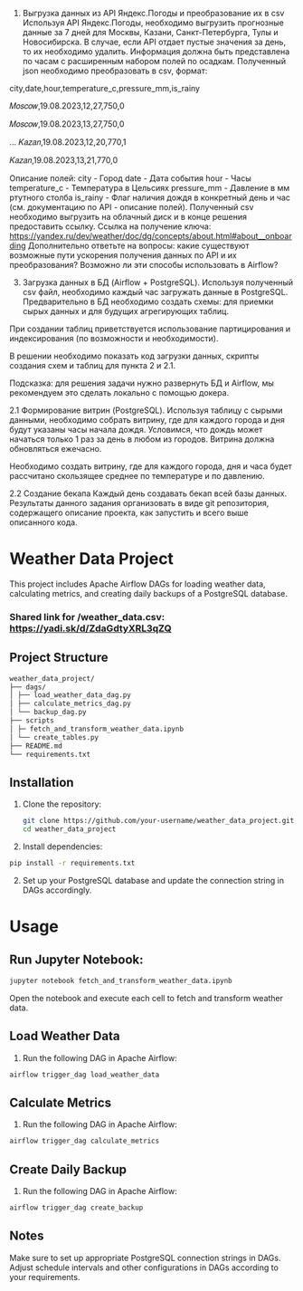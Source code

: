 1. Выгрузка данных из API Яндекс.Погоды и преобразование их в csv
Используя API Яндекс.Погоды, необходимо выгрузить прогнозные данные за 7 дней для Москвы, Казани, Санкт-Петербурга, Тулы и Новосибирска. В случае, если API отдает пустые значения за день, то их необходимо удалить.
Информация должна быть представлена по часам с расширенным набором полей по осадкам.
Полученный json необходимо преобразовать в csv, формат:


city,date,hour,temperature_c,pressure_mm,is_rainy


𝑀𝑜𝑠𝑐𝑜𝑤,19.08.2023,12,27,750,0


𝑀𝑜𝑠𝑐𝑜𝑤,19.08.2023,13,27,750,0


...
𝐾𝑎𝑧𝑎𝑛,19.08.2023,12,20,770,1


𝐾𝑎𝑧𝑎𝑛,19.08.2023,13,21,770,0


Описание полей:
city - Город
date - Дата события
hour - Часы
temperature_c - Температура в Цельсиях
pressure_mm - Давление в мм ртутного столба
is_rainy - Флаг наличия дождя в конкретный день и час (см. документацию по API - описание полей).
Полученный csv необходимо выгрузить на облачный диск и в конце решения предоставить ссылку.
Ссылка на получение ключа: https://yandex.ru/dev/weather/doc/dg/concepts/about.html#about__onboarding
Дополнительно ответьте на вопросы: какие существуют возможные пути ускорения получения данных по API и их преобразования? Возможно ли эти способы использовать в Airflow?


3. Загрузка данных в БД (Airflow + PostgreSQL).
Используя полученный csv файл, необходимо каждый час загружать данные в PostgreSQL. Предварительно в БД необходимо создать схемы: для приемки сырых данных и для будущих агрегирующих таблиц.

При создании таблиц приветствуется использование партицирования и индексирования (по возможности и необходимости).

В решении необходимо показать код загрузки данных, скрипты создания схем и таблиц для пункта 2 и 2.1.

Подсказка: для решения задачи нужно развернуть БД и Airflow, мы рекомендуем это сделать локально с помощью докера.


2.1 Формирование витрин (PostgreSQL).
Используя таблицу с сырыми данными, необходимо собрать витрину, где для каждого города и дня будут указаны часы начала дождя. Условимся, что дождь может начаться только 1 раз за день в любом из городов. Витрина должна обновляться ежечасно.

Необходимо создать витрину, где для каждого города, дня и часа будет рассчитано скользящее среднее по температуре и по давлению.


2.2 Создание бекапа
Каждый день создавать бекап всей базы данных.
Результаты данного задания организовать в виде git репозитория, содержащего описание проекта, как запустить и всего выше описанного кода.


# Weather Data Project

This project includes Apache Airflow DAGs for loading weather data, calculating metrics, and creating daily backups of a PostgreSQL database.

### Shared link for /weather_data.csv: https://yadi.sk/d/ZdaGdtyXRL3qZQ

## Project Structure
 ```bash
weather_data_project/
├── dags/
│ ├── load_weather_data_dag.py
│ ├── calculate_metrics_dag.py
│ └── backup_dag.py
├── scripts
│ ├─ fetch_and_transform_weather_data.ipynb
│ └── create_tables.py
├── README.md
└── requirements.txt
 ```
## Installation

1. Clone the repository:

   ```bash
   git clone https://github.com/your-username/weather_data_project.git
   cd weather_data_project

1.    Install dependencies:
   ```bash
   pip install -r requirements.txt
   ```
2.   Set up your PostgreSQL database and update the connection string in DAGs accordingly.

# Usage

## Run Jupyter Notebook:
```bash
jupyter notebook fetch_and_transform_weather_data.ipynb
```
Open the notebook and execute each cell to fetch and transform weather data.
## Load Weather Data
1. Run the following DAG in Apache Airflow:

 ```bash
airflow trigger_dag load_weather_data
 ```

## Calculate Metrics
1. Run the following DAG in Apache Airflow:

 ```bash
airflow trigger_dag calculate_metrics
 ```

## Create Daily Backup
1. Run the following DAG in Apache Airflow:

 ```bash
airflow trigger_dag create_backup
 ```
## Notes
Make sure to set up appropriate PostgreSQL connection strings in DAGs.
Adjust schedule intervals and other configurations in DAGs according to your requirements. 
